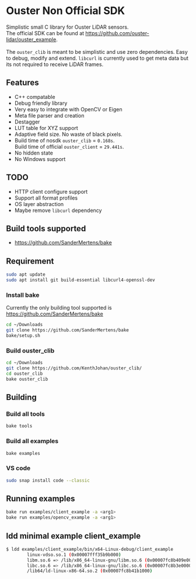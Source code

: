 # Ouster Non Official SDK
Simplistic small C library for Ouster LiDAR sensors.<br>
The official SDK can be found at https://github.com/ouster-lidar/ouster_example.
<br><br>
The `ouster_clib` is meant to be simplistic and use zero dependencies. Easy to debug, modify and extend.
`libcurl` is currently used to get meta data but its not required to receive LiDAR frames.


## Features
* C++ compatable
* Debug friendly library
* Very easy to integrate with OpenCV or Eigen
* Meta file parser and creation
* Destagger
* LUT table for XYZ support
* Adaptive field size. No waste of black pixels.
* Build time of nosdk `ouster_clib` = `0.168s`. <br>
Build time of official `ouster_client` = `29.441s`.
* No hidden state
* No Windows support

## TODO
* HTTP client configure support
* Support all format profiles
* OS layer abstraction
* Maybe remove `libcurl` dependency


## Build tools supported
* https://github.com/SanderMertens/bake









## Requirement

```bash
sudo apt update
sudo apt install git build-essential libcurl4-openssl-dev
```

### Install bake
Currently the only building tool supported is https://github.com/SanderMertens/bake
```bash
cd ~/Downloads
git clone https://github.com/SanderMertens/bake
bake/setup.sh
```

### Build ouster_clib
```bash
cd ~/Downloads
git clone https://github.com/KenthJohan/ouster_clib/
cd ouster_clib
bake ouster_clib
```






## Building





### Build all tools
```bash
bake tools
```


### Build all examples
```bash
bake examples
```


### VS code
```bash
sudo snap install code --classic
```




## Running examples


```bash
bake run examples/client_example -a <arg1>
bake run examples/opencv_example -a <arg1>
```






## ldd minimal example client_example

```bash
$ ldd examples/client_example/bin/x64-Linux-debug/client_example 
        linux-vdso.so.1 (0x00007fff35b9b000)
        libm.so.6 => /lib/x86_64-linux-gnu/libm.so.6 (0x00007fc8b409e000)
        libc.so.6 => /lib/x86_64-linux-gnu/libc.so.6 (0x00007fc8b3e00000)
        /lib64/ld-linux-x86-64.so.2 (0x00007fc8b41b1000)
```

